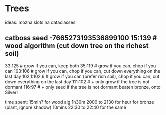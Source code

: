 # Trees

ideas:
mozna slots na dataclasses

catboss
seed
-7665273193536899100
15:139  # wood algorithm (cut down tree on the richest soil)
--
33:125  # grow if you can, keep both
35:119  # grow if you can, chop if you can
103:106 # grow if you can, chop if you can, cut down everything on the last day
102,1:102,6 # grow if you can (prefer rich soil), chop if you can, cut down everything on the last day
111:102 # + only grow if the tree is not dormant
116:97 # + only seed if the tree is not dormant
beaten bronze, onto Silver!


time spent: 
15min? for wood alg
1h30m 2000 to 2130 for heur for bronze (plant, ignore shadow)
10mins 22:30 to 22:40 for the same 
